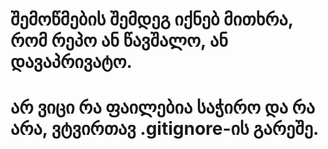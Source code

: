 # შემოწმების შემდეგ იქნებ მითხრა, რომ რეპო ან წავშალო, ან დავაპრივატო.

# არ ვიცი რა ფაილებია საჭირო და რა არა, ვტვირთავ .gitignore-ის გარეშე.
